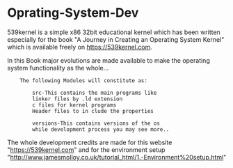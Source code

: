 # Oprating-System-Dev
539kernel is a simple x86 32bit educational kernel which has been written especially for the book "A Journey in Creating an Operating System Kernel" which is available freely on https://539kernel.com.

In this Book major evolutions are made available to make the operating system functionality as the whole...

        The following Modules will constitute as:

            src-This contains the main programs like 
            linker files by .ld extension
            c files for kernel programs 
            Header files to in clude the properties

            versions-This contains versions of the os 
            while development process you may see more..

The whole development credits are made for this website   "https://539kernel.com"
and for the environment setup   "http://www.jamesmolloy.co.uk/tutorial_html/1.-Environment%20setup.html"
